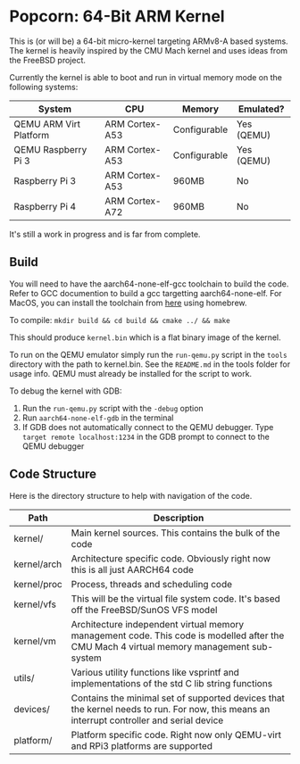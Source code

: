 # Popcorn: 64-Bit ARM Kernel

This is (or will be) a 64-bit micro-kernel targeting ARMv8-A based systems.
The kernel is heavily inspired by the CMU Mach kernel and uses ideas from the FreeBSD project.

Currently the kernel is able to boot and run in virtual memory mode on the following systems:

|System                       |CPU            |Memory       |Emulated?  |
|---------------------------- |---------------|-------------|-----------|
|QEMU ARM Virt Platform       |ARM Cortex-A53 |Configurable |Yes (QEMU) |
|QEMU Raspberry Pi 3          |ARM Cortex-A53 |Configurable |Yes (QEMU) |
|Raspberry Pi 3               |ARM Cortex-A53 |960MB        |No         |
|Raspberry Pi 4               |ARM Cortex-A72 |960MB        |No         |

It's still a work in progress and is far from complete.

## Build
You will need to have the aarch64-none-elf-gcc toolchain to build the code.
Refer to GCC documention to build a gcc targetting aarch64-none-elf.
For MacOS, you can install the toolchain from [here](https://github.com/SergioBenitez/homebrew-osxct) using homebrew.

To compile:
`mkdir build && cd build && cmake ../ && make`

This should produce `kernel.bin` which is a flat binary image of the kernel.

To run on the QEMU emulator simply run the `run-qemu.py` script in the `tools` directory with the path to kernel.bin.
See the `README.md` in the tools folder for usage info.
QEMU must already be installed for the script to work.

To debug the kernel with GDB:

1. Run the `run-qemu.py` script with the `-debug` option
2. Run `aarch64-none-elf-gdb` in the terminal
3. If GDB does not automatically connect to the QEMU debugger. Type `target remote localhost:1234` in the GDB prompt to connect to the QEMU debugger

## Code Structure
Here is the directory structure to help with navigation of the code.

|Path                |Description                                                                                                                              |
|--------------------|-----------------------------------------------------------------------------------------------------------------------------------------|
|kernel/             |Main kernel sources. This contains the bulk of the code                                                                                  |
|kernel/arch         |Architecture specific code. Obviously right now this is all just AARCH64 code                                                            |
|kernel/proc         |Process, threads and scheduling code                                                                                                     |
|kernel/vfs          |This will be the virtual file system code. It's based off the FreeBSD/SunOS VFS model                                                    |
|kernel/vm           |Architecture independent virtual memory management code. This code is modelled after the CMU Mach 4 virtual memory management sub-system |
|utils/              |Various utility functions like vsprintf and implementations of the std C lib string functions                                            |
|devices/            |Contains the minimal set of supported devices that the kernel needs to run. For now, this means an interrupt controller and serial device|
|platform/           |Platform specific code. Right now only QEMU-virt and RPi3 platforms are supported                                                        |
